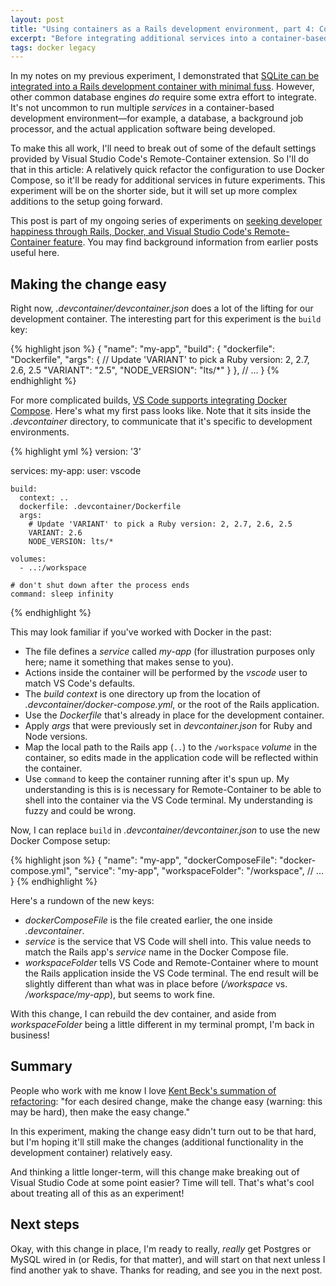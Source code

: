 ```yaml
---
layout: post
title: "Using containers as a Rails development environment, part 4: Composing services"
excerpt: "Before integrating additional services into a container-based development environment, we need to start thinking about the app as a collection of services. Here's how to begin that process."
tags: docker legacy
---
```


In my notes on my previous experiment, I demonstrated that [SQLite can be integrated into a Rails development container with minimal fuss](/2021/03/07/docker-devcontainer-series-database-sqlite.html). However, other common database engines _do_ require some extra effort to integrate. It's not uncommon to run  multiple _services_ in a container-based development environment—for example, a database, a background job processor, and the actual application software being developed.

To make this all work, I'll need to break out of some of the default settings provided by Visual Studio Code's Remote-Container extension. So I'll do that in this article: A relatively quick refactor the configuration to use Docker Compose, so it'll be ready for additional services in future experiments. This experiment will be on the shorter side, but it will set up more complex additions to the setup going forward.

<div class="alert alert-info">
  This post is part of my ongoing series of experiments on <a href="/tag/docker.html">seeking developer happiness through Rails, Docker, and Visual Studio Code's Remote-Container feature</a>. You may find background information from earlier posts useful here.
</div>


## Making the change easy

Right now, _.devcontainer/devcontainer.json_ does a lot of the lifting for our development container. The interesting part for this experiment is the `build` key:

{% highlight json %}
{
 	"name": "my-app",
	"build": {
 		"dockerfile": "Dockerfile",
 		"args": { 
 			// Update 'VARIANT' to pick a Ruby version: 2, 2.7, 2.6, 2.5
 			"VARIANT": "2.5",
 			"NODE_VERSION": "lts/*"
 		}
 	},
	// ...
}
{% endhighlight %}

For more complicated builds, [VS Code supports integrating Docker Compose](https://code.visualstudio.com/docs/remote/create-dev-container#_use-docker-compose). Here's what my first pass looks like. Note that it sits inside the _.devcontainer_ directory, to communicate that it's specific to development environments.

{% highlight yml %}
version: '3'

services:
  my-app:
    user: vscode

    build:
      context: ..
      dockerfile: .devcontainer/Dockerfile
      args:
        # Update 'VARIANT' to pick a Ruby version: 2, 2.7, 2.6, 2.5
        VARIANT: 2.6
        NODE_VERSION: lts/*

    volumes:
      - ..:/workspace

    # don't shut down after the process ends
    command: sleep infinity
{% endhighlight %}

This may look familiar if you've worked with Docker in the past:

- The file defines a _service_ called _my-app_ (for illustration purposes only here; name it something that makes sense to you).
- Actions inside the container will be performed by the _vscode_ user to match VS Code's defaults.
- The _build context_ is one directory up from the location of _.devcontainer/docker-compose.yml_, or the root of the Rails application.
- Use the _Dockerfile_ that's already in place for the development container.
- Apply _args_ that were previously set in _devcontainer.json_ for Ruby and Node versions.
- Map the local path to the Rails app (`..`) to the `/workspace` _volume_ in the container, so edits made in the application code will be reflected within the container.
- Use `command` to keep the container running after it's spun up. My understanding is this is is necessary for Remote-Container to be able to shell into the container via the VS Code terminal. My understanding is fuzzy and could be wrong.

Now, I can replace `build`  in _.devcontainer/devcontainer.json_ to use the new Docker Compose setup:

{% highlight json %}
{
 	"name": "my-app",
	"dockerComposeFile": "docker-compose.yml",
 	"service": "my-app",
 	"workspaceFolder": "/workspace",
	// ...
}
{% endhighlight %}

Here's a rundown of the new keys:

- _dockerComposeFile_ is the file created earlier, the one inside _.devcontainer_.
- _service_ is the service that VS Code will shell into. This value needs to match the Rails app's _service_ name in the Docker Compose file.
- _workspaceFolder_ tells VS Code and Remote-Container where to mount the Rails application inside the VS Code terminal. The end result will be slightly different than what was in place before (_/workspace_ vs. _/workspace/my-app_), but seems to work fine.

With this change, I can rebuild the dev container, and aside from _workspaceFolder_ being a little different in my terminal prompt, I'm back in business!


## Summary

People who work with me know I love [Kent Beck's summation of refactoring](https://twitter.com/kentbeck/status/250733358307500032?lang=en): "for each desired change, make the change easy (warning: this may be hard), then make the easy change."

In this experiment, making the change easy didn't turn out to be that hard, but I'm hoping it'll still make the changes (additional functionality in the development container) relatively easy.

And thinking a little longer-term, will this change make breaking out of Visual Studio Code at some point easier? Time will tell. That's what's cool about treating all of this as an experiment!


## Next steps

Okay, with this change in place, I'm ready to really, _really_ get Postgres or MySQL wired in (or Redis, for that matter), and will start on that next unless I find another yak to shave. Thanks for reading, and see you in the next post.
